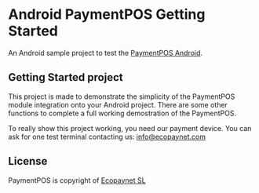 # Android PaymentPOS Getting Started
An Android sample project to test the [PaymentPOS Android](https://github.com/ecopaynet/paymentpos-android).

## Getting Started project
This project is made to demonstrate the simplicity of the PaymentPOS module integration onto your Android project. There are some other functions to complete a full working demostration of the PaymentPOS.

To really show this project working, you need our payment device. You can ask for one test terminal contacting us: info@ecopaynet.com

## License
PaymentPOS is copyright of [Ecopaynet SL](https://www.ecopaynet.com)